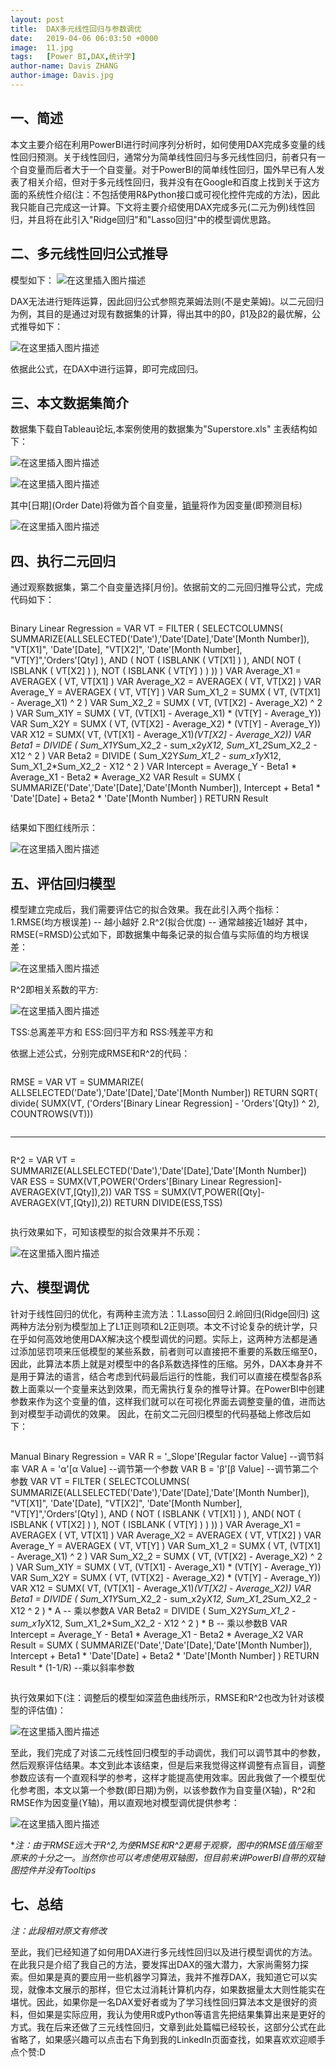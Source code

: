 ```yaml
---
layout: post
title:  DAX多元线性回归与参数调优
date:   2019-04-06 06:03:50 +0000
image:  11.jpg
tags:   [Power BI,DAX,统计学]
author-name: Davis ZHANG
author-image: Davis.jpg
---
```


一、简述
------
本文主要介绍在利用PowerBI进行时间序列分析时，如何使用DAX完成多变量的线性回归预测。关于线性回归，通常分为简单线性回归与多元线性回归，前者只有一个自变量而后者大于一个自变量。对于PowerBI的简单线性回归，国外早已有人发表了相关介绍，但对于多元线性回归，我并没有在Google和百度上找到关于这方面的系统性介绍(注：不包括使用R&Python接口或可视化控件完成的方法)，因此我只能自己完成这一计算。下文将主要介绍使用DAX完成多元(二元为例)线性回归，并且将在此引入"Ridge回归"和"Lasso回归"中的模型调优思路。

二、多元线性回归公式推导
-------
模型如下：
![在这里插入图片描述](https://img-blog.csdnimg.cn/20191128175156208.png)

DAX无法进行矩阵运算，因此回归公式参照克莱姆法则(不是史莱姆)。以二元回归为例，其目的是通过对现有数据集的计算，得出其中的β0，β1及β2的最优解，公式推导如下：

![在这里插入图片描述](https://img-blog.csdnimg.cn/20191128175233356.png?x-oss-process=image/watermark,type_ZmFuZ3poZW5naGVpdGk,shadow_10,text_d3d3LmQtYmkudGVjaA==,size_16,color_FFFFFF,t_70)

依据此公式，在DAX中进行运算，即可完成回归。

三、本文数据集简介
-------
数据集下载自Tableau论坛,本案例使用的数据集为"Superstore.xls"
主表结构如下：

![在这里插入图片描述](https://img-blog.csdnimg.cn/20191128175248266.png?x-oss-process=image/watermark,type_ZmFuZ3poZW5naGVpdGk,shadow_10,text_d3d3LmQtYmkudGVjaA==,size_16,color_FFFFFF,t_70)

![在这里插入图片描述](https://img-blog.csdnimg.cn/20191128175256147.png?x-oss-process=image/watermark,type_ZmFuZ3poZW5naGVpdGk,shadow_10,text_d3d3LmQtYmkudGVjaA==,size_16,color_FFFFFF,t_70)

其中[日期](Order Date)将做为首个自变量，[销量](Sales)将作为因变量(即预测目标)

![在这里插入图片描述](https://img-blog.csdnimg.cn/2019112817530890.png?x-oss-process=image/watermark,type_ZmFuZ3poZW5naGVpdGk,shadow_10,text_d3d3LmQtYmkudGVjaA==,size_16,color_FFFFFF,t_70)

四、执行二元回归
-------
通过观察数据集，第二个自变量选择[月份]。依据前文的二元回归推导公式，完成代码如下：

>```Python
Binary Linear Regression = 
VAR VT =
FILTER (
SELECTCOLUMNS(
SUMMARIZE(ALLSELECTED('Date'),'Date'[Date],'Date'[Month Number]),
"VT[X1]", 'Date'[Date],
"VT[X2]", 'Date'[Month Number],
"VT[Y]",'Orders'[Qty]
),
AND (
NOT ( ISBLANK ( VT[X1] ) ),
AND(
NOT ( ISBLANK ( VT[X2] ) ),
NOT ( ISBLANK ( VT[Y] ) )
))
)
VAR Average_X1 =
AVERAGEX ( VT, VT[X1] )
VAR Average_X2 =
AVERAGEX ( VT, VT[X2] )
VAR Average_Y =
AVERAGEX ( VT, VT[Y] )
VAR Sum_X1_2 =
SUMX ( VT, (VT[X1] - Average_X1) ^ 2 )
VAR Sum_X2_2 =
SUMX ( VT, (VT[X2] - Average_X2) ^ 2 )
VAR Sum_X1Y =
SUMX ( VT, (VT[X1] - Average_X1) * (VT[Y] - Average_Y))
VAR Sum_X2Y =
SUMX ( VT, (VT[X2] - Average_X2) * (VT[Y] - Average_Y))
VAR X12 = 
SUMX( VT, (VT[X1] - Average_X1)*(VT[X2] - Average_X2))
VAR Beta1 =
DIVIDE (
Sum_X1Y*Sum_X2_2 - sum_x2y*X12,
Sum_X1_2*Sum_X2_2 - X12 ^ 2
)
VAR Beta2 =
DIVIDE (
Sum_X2Y*Sum_X1_2 - sum_x1y*X12,
Sum_X1_2*Sum_X2_2 - X12 ^ 2
)
VAR Intercept =
Average_Y - Beta1 * Average_X1 - Beta2 * Average_X2
VAR Result = 
SUMX (
SUMMARIZE('Date','Date'[Date],'Date'[Month Number]),
Intercept + Beta1 * 'Date'[Date] + Beta2 * 'Date'[Month Number]
)
RETURN
Result
>```

结果如下图红线所示：

![在这里插入图片描述](https://img-blog.csdnimg.cn/20191128175318184.png?x-oss-process=image/watermark,type_ZmFuZ3poZW5naGVpdGk,shadow_10,text_d3d3LmQtYmkudGVjaA==,size_16,color_FFFFFF,t_70)

五、评估回归模型
-------
模型建立完成后，我们需要评估它的拟合效果。我在此引入两个指标：
1.RMSE(均方根误差) -- 越小越好
2.R^2(拟合优度) -- 通常越接近1越好
其中，RMSE(=RMSD)公式如下，即数据集中每条记录的拟合值与实际值的均方根误差：

![在这里插入图片描述](https://img-blog.csdnimg.cn/20191128175337657.png)

R^2即相关系数的平方:

![在这里插入图片描述](https://img-blog.csdnimg.cn/2019112817534965.png)

TSS:总离差平方和 ESS:回归平方和 RSS:残差平方和

依据上述公式，分别完成RMSE和R^2的代码：

>```Python
RMSE = 
VAR VT =
SUMMARIZE(
ALLSELECTED('Date'),'Date'[Date],'Date'[Month Number])
RETURN
SQRT(
    divide(
        SUMX(VT,
            ('Orders'[Binary Linear Regression] - 'Orders'[Qty]) ^ 2),
        COUNTROWS(VT)))
>```
---------------------------------------------------------------------------------------------
>```Python
R^2 = 
VAR VT =
SUMMARIZE(ALLSELECTED('Date'),'Date'[Date],'Date'[Month Number])
VAR
ESS = SUMX(VT,POWER('Orders'[Binary Linear Regression]-AVERAGEX(VT,[Qty]),2))
VAR
TSS = SUMX(VT,POWER([Qty]-AVERAGEX(VT,[Qty]),2))
RETURN
DIVIDE(ESS,TSS)
>```

执行效果如下，可知该模型的拟合效果并不乐观：

![在这里插入图片描述](https://img-blog.csdnimg.cn/20191128175359727.png)

六、模型调优
-------
针对于线性回归的优化，有两种主流方法：1.Lasso回归 2.岭回归(Ridge回归)
这两种方法分别为模型加上了L1正则项和L2正则项。本文不讨论复杂的统计学，只在乎如何高效地使用DAX解决这个模型调优的问题。实际上，这两种方法都是通过添加惩罚项来压低模型的某些系数，前者则可以直接把不重要的系数压缩至0，因此，此算法本质上就是对模型中的各β系数选择性的压缩。另外，DAX本身并不是用于算法的语言，结合考虑到代码最后运行的性能，我们可以直接在模型各β系数上面乘以一个变量来达到效果，而无需执行复杂的推导计算。在PowerBI中创建参数来作为这个变量的值，这样我们就可以在可视化界面去调整变量的值，进而达到对模型手动调优的效果。
因此，在前文二元回归模型的代码基础上修改后如下：

>```Python
Manual Binary Regression = 
VAR R = '_Slope'[Regular factor Value] --调节斜率
VAR A = 'α'[α Value] --调节第一个参数
VAR B = 'β'[β Value] --调节第二个参数
VAR VT =
FILTER (
SELECTCOLUMNS(
SUMMARIZE(ALLSELECTED('Date'),'Date'[Date],'Date'[Month Number]),
"VT[X1]", 'Date'[Date],
"VT[X2]", 'Date'[Month Number],
"VT[Y]",'Orders'[Qty]
),
AND (
NOT ( ISBLANK ( VT[X1] ) ),
AND(
NOT ( ISBLANK ( VT[X2] ) ),
NOT ( ISBLANK ( VT[Y] ) )
))
)
VAR Average_X1 =
AVERAGEX ( VT, VT[X1] )
VAR Average_X2 =
AVERAGEX ( VT, VT[X2] )
VAR Average_Y =
AVERAGEX ( VT, VT[Y] )
VAR Sum_X1_2 =
SUMX ( VT, (VT[X1] - Average_X1) ^ 2 )
VAR Sum_X2_2 =
SUMX ( VT, (VT[X2] - Average_X2) ^ 2 )
VAR Sum_X1Y =
SUMX ( VT, (VT[X1] - Average_X1) * (VT[Y] - Average_Y))
VAR Sum_X2Y =
SUMX ( VT, (VT[X2] - Average_X2) * (VT[Y] - Average_Y))
VAR X12 = 
SUMX( VT, (VT[X1] - Average_X1)*(VT[X2] - Average_X2))
VAR Beta1 =
DIVIDE (
Sum_X1Y*Sum_X2_2 - sum_x2y*X12,
Sum_X1_2*Sum_X2_2 - X12 ^ 2
) * A -- 乘以参数A
VAR Beta2 =
DIVIDE (
Sum_X2Y*Sum_X1_2 - sum_x1y*X12,
Sum_X1_2*Sum_X2_2 - X12 ^ 2
) * B -- 乘以参数B
VAR Intercept =
Average_Y - Beta1 * Average_X1 - Beta2 * Average_X2
VAR Result = 
SUMX (
SUMMARIZE('Date','Date'[Date],'Date'[Month Number]),
Intercept + Beta1 * 'Date'[Date] + Beta2 * 'Date'[Month Number]
)
RETURN
Result * (1-1/R) --乘以斜率参数
>```

执行效果如下(注：调整后的模型如深蓝色曲线所示，RMSE和R^2也改为针对该模型的评估值)：

![在这里插入图片描述](https://img-blog.csdnimg.cn/20191128175409279.png?x-oss-process=image/watermark,type_ZmFuZ3poZW5naGVpdGk,shadow_10,text_d3d3LmQtYmkudGVjaA==,size_16,color_FFFFFF,t_70)

至此，我们完成了对该二元线性回归模型的手动调优，我们可以调节其中的参数，然后观察评估结果。本文到此本该结束，但是后来我觉得这样调整有点盲目，调整参数应该有一个直观科学的参考，这样才能提高使用效率。因此我做了一个模型优化参考图，本文以第一个参数(即日期)为例，以该参数作为自变量(X轴)，R^2和RMSE作为因变量(Y轴)，用以直观地对模型调优提供参考：

![在这里插入图片描述](https://img-blog.csdnimg.cn/20191128175420299.png?x-oss-process=image/watermark,type_ZmFuZ3poZW5naGVpdGk,shadow_10,text_d3d3LmQtYmkudGVjaA==,size_16,color_FFFFFF,t_70)

**注：由于RMSE远大于R^2,为使RMSE和R^2更易于观察，图中的RMSE值压缩至原来的十分之一。当然你也可以考虑使用双轴图，但目前来讲PowerBI自带的双轴图控件并没有Tooltips*

七、总结
-------
*注：此段相对原文有修改* 

至此，我们已经知道了如何用DAX进行多元线性回归以及进行模型调优的方法。在此我只是介绍了我自己的方法，要发挥出DAX的强大潜力，大家尚需努力探索。但如果是真的要应用一些机器学习算法，我并不推荐DAX，我知道它可以实现，就像本文展示的那样，但它太过消耗计算机内存，如果数据量太大则性能实在堪忧。因此，如果你是一名DAX爱好者或为了学习线性回归算法本文是很好的资料，但如果是实际应用，我认为使用R或Python等语言先把结果集算出来是更好的方式。我在后来还做了三元线性回归，文章到此处篇幅已经较长，这部分公式在此省略了，如果感兴趣可以点击右下角到我的LinkedIn页面查找，如果喜欢欢迎顺手点个赞:D

